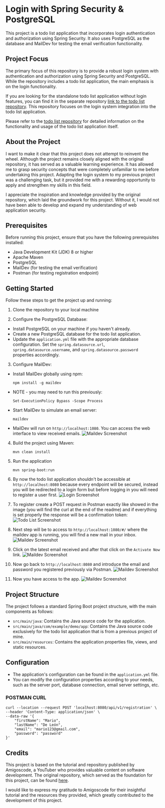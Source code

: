 # Login with Spring Security & PostgreSQL

This project is a todo list application that incorporates login authentication and authorization using Spring Security. It also uses PostgreSQL as the database and MailDev for testing the email verification functionality.

## Project Focus

The primary focus of this repository is to provide a robust login system with authentication and authorization using Spring Security and PostgreSQL. While the repository includes a todo list application, the main emphasis is on the login functionality.

If you are looking for the standalone todo list application without login features, you can find it in the separate repository [link to the todo list repository](https://github.com/mario2099/todo-list). This repository focuses on the login system integration into the todo list application.

Please refer to the [todo list repository](https://github.com/mario2099/todo-list) for detailed information on the functionality and usage of the todo list application itself.

## About the Project

I want to make it clear that this project does not attempt to reinvent the wheel. Although the project remains closely aligned with the original repository, it has served as a valuable learning experience. It has allowed me to grasp security concepts that were completely unfamiliar to me before undertaking this project. Adapting the login system to my previous project was a challenging task, but it provided me with a rewarding opportunity to apply and strengthen my skills in this field.

I appreciate the inspiration and knowledge provided by the original repository, which laid the groundwork for this project. Without it, I would not have been able to develop and expand my understanding of web application security.

## Prerequisites

Before running this project, ensure that you have the following prerequisites installed:

- Java Development Kit (JDK) 8 or higher
- Apache Maven
- PostgreSQL
- MailDev (for testing the email verification)
- Postman (for testing registration endpoint)

## Getting Started

Follow these steps to get the project up and running:

1. Clone the repository to your local machine


2. Configure the PostgreSQL Database:

- Install PostgreSQL on your machine if you haven't already.
- Create a new PostgreSQL database for the todo list application.
- Update the `application.yml` file with the appropriate database configuration. Set the `spring.datasource.url`, `spring.datasource.username`, and `spring.datasource.password` properties accordingly.

3. Configure MailDev:

- Install MailDev globally using npm:

  ```
  npm install -g maildev
  ```
- NOTE - you may need to run this previously:

    ```
    Set-ExecutionPolicy Bypass -Scope Process
    ```
- Start MailDev to simulate an email server:

  ```
  maildev
  ```

- MailDev will run on `http://localhost:1080`. You can access the web interface to view received emails.
  ![Maildev Screenshot](readme-screenshots/3-maildev-ready.png)

4. Build the project using Maven:
    ```
   mvn clean install
    ```
5. Run the application 
    ```
   mvn spring-boot:run
    ```

6. By now the todo list application shouldn't be accessible at `http://localhost:8080` because every endpoint will be secured, instead you will be redirected to a login form but before logging in you will need to register a user first.
   ![Login Screenshot](readme-screenshots/6-login-form.png)

7. To register create a POST request in Postman exactly like showed in the image (you will find the curl at the end of the readme) and if everything is set properly the response will be a confirmation token:
    ![Todo List Screenshot](readme-screenshots/7-postman-registration-ss.png)

8. Next step will be to access to `http://localhost:1080/#/` where the maildev app is running, you will find a new mail in your inbox.
   ![Maildev Screenshot](./readme-screenshots/8-maildev-new-email.png)


9. Click on the latest email received and after that click on the `Activate Now` link.
   ![Maildev Screenshot](./readme-screenshots/9-maildev-email-link.png)


10. Now go back to `http://localhost:8080` and introduce the email and password you registered previously via Postman.
    ![Maildev Screenshot](./readme-screenshots/10-login-form-filled.png)


11. Now you have access to the app.
    ![Maildev Screenshot](./readme-screenshots/11-app.png)


## Project Structure

The project follows a standard Spring Boot project structure, with the main components as follows:

- `src/main/java`: Contains the Java source code for the application.
- `src/main/java/com/example/demo/app`: Contains the Java source code exclusively for the todo list application that is from a previous project of mine.
- `src/main/resources`: Contains the application properties file, views, and static resources.


## Configuration

- The application's configuration can be found in the `application.yml` file.
- You can modify the configuration properties according to your needs, such as the server port, database connection, email server settings, etc.


### POSTMAN CURL
```
curl --location --request POST 'localhost:8080/api/v1/registration' \
--header 'Content-Type: application/json' \
--data-raw '{
    "firstName": "Mario",
    "lastName": "De León",
    "email": "mario123@gmail.com",
    "password": "password"
}'
```

## Credits

This project is based on the tutorial and repository published by Amigoscode, a YouTuber who provides valuable content on software development. The original repository, which served as the foundation for this project, can be found [here](https://youtu.be/QwQuro7ekvc).

I would like to express my gratitude to Amigoscode for their insightful tutorial and the resources they provided, which greatly contributed to the development of this project.


